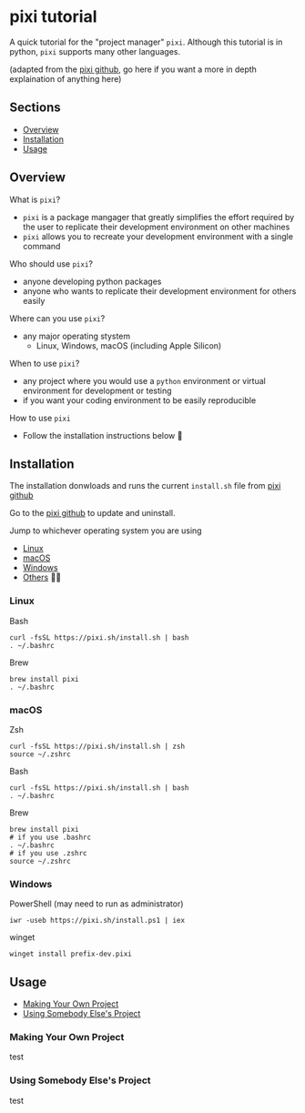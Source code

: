 # pixi tutorial
A quick tutorial for the "project manager" `pixi`. Although this tutorial is in python, `pixi` supports many other languages.

(adapted from the [pixi github](https://github.com/prefix-dev/pixi), go here if you want a more in depth explaination of anything here)


## Sections
- [Overview](#overview)
- [Installation](#installation)
- [Usage](#usage)

## Overview
What is `pixi`?
- `pixi` is a package mangager that greatly simplifies the effort required by the user to replicate their development environment on other machines
- `pixi` allows you to recreate your development environment with a single command

Who should use `pixi`?
- anyone developing python packages
- anyone who wants to replicate their development environment for others easily

Where can you use `pixi`?
- any major operating stystem
  - Linux, Windows, macOS (including Apple Silicon)

When to use `pixi`?
- any project where you would use a `python` environment or virtual environment for development or testing
- if you want your coding environment to be easily reproducible

How to use `pixi`
- Follow the installation instructions below 🙂

## Installation
The installation donwloads and runs the current `install.sh` file from [pixi github](https://github.com/prefix-dev/pixi)

Go to the [pixi github](https://github.com/prefix-dev/pixi) to update and uninstall.

Jump to whichever operating system you are using
- [Linux](#linux)
- [macOS](#macos)
- [Windows](#windows)
- [Others](https://github.com/prefix-dev/pixi/main?tab=readme-ov-file#installation) 🤷‍♂️

### Linux

Bash
```
curl -fsSL https://pixi.sh/install.sh | bash
. ~/.bashrc
```
Brew
```
brew install pixi
. ~/.bashrc
```

### macOS

Zsh
```
curl -fsSL https://pixi.sh/install.sh | zsh
source ~/.zshrc
```
Bash
```
curl -fsSL https://pixi.sh/install.sh | bash
. ~/.bashrc
```
Brew
```
brew install pixi
# if you use .bashrc
. ~/.bashrc
# if you use .zshrc
source ~/.zshrc
```

### Windows

PowerShell (may need to run as administrator)
```
iwr -useb https://pixi.sh/install.ps1 | iex
```
winget
```
winget install prefix-dev.pixi
```

## Usage
- [Making Your Own Project](#making-your-own-project)
- [Using Somebody Else's Project](#using-somebody-elses-project)

### Making Your Own Project
test

### Using Somebody Else's Project
test
